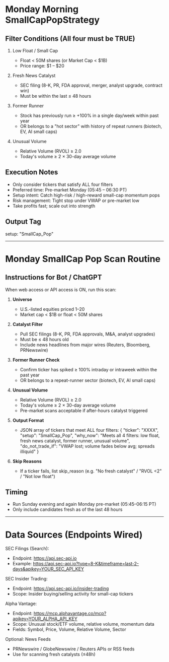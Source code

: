 # Monday Morning SmallCapPopStrategy

## Filter Conditions (All four must be TRUE)
1. Low Float / Small Cap
   - Float < 50M shares (or Market Cap < $1B)
   - Price range: $1 – $20

2. Fresh News Catalyst
   - SEC filing (8-K, PR, FDA approval, merger, analyst upgrade, contract win)
   - Must be within the last ≤ 48 hours

3. Former Runner
   - Stock has previously run ≥ +100% in a single day/week within past year
   - OR belongs to a "hot sector" with history of repeat runners (biotech, EV, AI small caps)

4. Unusual Volume
   - Relative Volume (RVOL) ≥ 2.0
   - Today's volume ≥ 2 × 30-day average volume

## Execution Notes
- Only consider tickers that satisfy ALL four filters
- Preferred time: Pre-market Monday (05:45 – 06:30 PT)
- Setup intent: Catch high-risk / high-reward small-cap momentum pops
- Risk management: Tight stop under VWAP or pre-market low
- Take profits fast; scale out into strength

## Output Tag
setup: "SmallCap_Pop"

---

# Monday SmallCap Pop Scan Routine

## Instructions for Bot / ChatGPT
When web access or API access is ON, run this scan:

1. **Universe**
   - U.S.-listed equities priced $1–$20
   - Market cap < $1B or float < 50M shares

2. **Catalyst Filter**
   - Pull SEC filings (8-K, PR, FDA approvals, M&A, analyst upgrades)
   - Must be ≤ 48 hours old
   - Include news headlines from major wires (Reuters, Bloomberg, PRNewswire)

3. **Former Runner Check**
   - Confirm ticker has spiked ≥ 100% intraday or intraweek within the past year
   - OR belongs to a repeat-runner sector (biotech, EV, AI small caps)

4. **Unusual Volume**
   - Relative Volume (RVOL) ≥ 2.0
   - Today's volume ≥ 2 × 30-day average volume
   - Pre-market scans acceptable if after-hours catalyst triggered

5. **Output Format**
   - JSON array of tickers that meet ALL four filters:
     {
       "ticker": "XXXX",
       "setup": "SmallCap_Pop",
       "why_now": "Meets all 4 filters: low float, fresh news catalyst, former runner, unusual volume",
       "do_not_trade_if": "VWAP lost; volume fades below avg; spreads illiquid"
     }

6. **Skip Reasons**
   - If a ticker fails, list skip_reason (e.g. "No fresh catalyst" / "RVOL <2" / "Not low float")

## Timing
- Run Sunday evening and again Monday pre-market (05:45–06:15 PT)
- Only include candidates fresh as of the last 48 hours

---

# Data Sources (Endpoints Wired)

SEC Filings (Search):
- Endpoint: https://api.sec-api.io
- Example: https://api.sec-api.io?type=8-K&timeframe=last-2-days&apikey=YOUR_SEC_API_KEY

SEC Insider Trading:
- Endpoint: https://api.sec-api.io/insider-trading
- Scope: Insider buying/selling activity for small-cap tickers

Alpha Vantage:
- Endpoint: https://mcp.alphavantage.co/mcp?apikey=YOUR_ALPHA_API_KEY
- Scope: Unusual stock/ETF volume, relative volume, momentum data
- Fields: Symbol, Price, Volume, Relative Volume, Sector

Optional: News Feeds
- PRNewswire / GlobeNewswire / Reuters APIs or RSS feeds
- Use for scanning fresh catalysts (≤48h)
